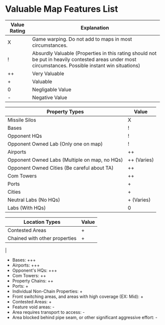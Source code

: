 # Valuable Map Features List

| Value Rating | Explanation |
| --- | --- |
| X | Game warping. Do not add to maps in most circumstances.
| ! | Absurdly Valuable (Properties in this rating should not be put in heavily contested areas under most circumstances. Possible instant win situations)
| ++ | Very Valuable |
| + | Valuable |
| 0 | Negligable Value |
| - | Negative Value |

| Property Types | Value |
| ---------------| --- |
| Missile Silos  | X |
| Bases          | ! |
| Opponent HQs   | ! |
| Opponent Owned Lab (Only one on map) | ! |
| Airports       | ++ |
| Opponent Owned Labs (Multiple on map, no HQs) | ++ (Varies) | 
| Opponent Owned Cities (Be careful about TA) | ++ |
| Com Towers     | ++  |
| Ports | + |
| Cities | + |
| Neutral Labs (No HQs) | + (Varies) |
| Labs (With HQs) | 0 |

| Location Types | Value |
| -------------- | --- |
| Contested Areas | + |
| Chained with other properties | + |
| 



- Bases: +++
- Airports: +++
- Opponent's HQs: +++
- Com Towers: ++
- Property Chains: ++
- Ports: +
- Individual Non-Chain Properties: +
- Front switching areas, and areas with high coverage (EX: Mid): +
- Contested Areas: +
- Feature void areas: -
- Area requires transport to access: -
- Area blocked behind pipe seam, or other significant aggressive effort: -
